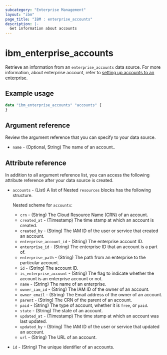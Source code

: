 ```yaml
---
subcategory: "Enterprise Management"
layout: "ibm"
page_title: "IBM : enterprise_accounts"
description: |-
  Get information about accounts
---
```


# ibm_enterprise_accounts

Retrieve an information from an `enterprise_accounts` data source. For more information, about enterprise account, refer to [setting up accounts to an enterprise](https://cloud.ibm.com/docs/account?topic=account-enterprise-add).


## Example usage

```terraform
data "ibm_enterprise_accounts" "accounts" {
}
```


## Argument reference
Review the argument reference that you can specify to your data source. 

- `name` - (Optional, String)  The name of an account..

## Attribute reference

In addition to all argument reference list, you can access the following attribute reference after your data source is created. 

- `accounts` - (List) A list of  Nested `resources` blocks has the following structure.

  Nested scheme for `accounts`:
  - `crn` - (String) The Cloud Resource Name (CRN) of an account.
  - `created_at` - (Timestamp) The time stamp at which an account is created.
  - `created_by` - (String) The IAM ID of the user or service that created an account.
  - `enterprise_account_id` - (String) The enterprise account ID.
  - `enterprise_id` - (String) The enterprise ID that an account is a part of.
  - `enterprise_path` - (String) The path from an enterprise to the particular account.
  - `id` - (String) The account ID.
  - `is_enterprise_account` - (String) The flag to indicate whether the account is an enterprise account or not.
  - `name` - (String) The name of an enterprise.
  - `owner_iam_id` - (String) The IAM ID of the owner of an account.
  - `owner_email` - (String) The Email address of the owner of an account.
  - `parent` - (String) The CRN of the parent of an account.
  - `paid` - (String) The type of account, whether it is `free`, or `paid`.
  - `state` - (String) The state of an account.
  - `updated_at` - (Timestamp) The time stamp at which an account was last updated.
  - `updated_by` - (String) The IAM ID of the user or service that updated an account.
  - `url` - (String) The URL of an account.
- `id` - (String) The unique identifier of an accounts.
